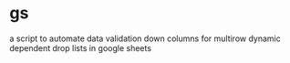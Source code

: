 # gs
a script to automate data validation down columns for multirow dynamic dependent drop lists in google sheets
